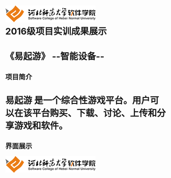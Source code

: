 ![image](https://github.com/syfan7561/Software-Engineering/blob/master/Project/image/logo.png)  
2016级项目实训成果展示
==
《易起游》 --智能设备--
==  
项目简介
---
**易起游**
是一个综合性游戏平台。用户可以在该平台购买、下载、讨论、上传和分享游戏和软件。
==
界面展示
---
![image](https://github.com/syfan7561/Software-Engineering/blob/master/Project/image/logo.png)  
